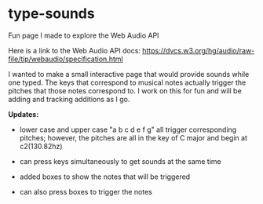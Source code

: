 type-sounds
===========

Fun page I made to explore the Web Audio API

Here is a link to the Web Audio API docs: https://dvcs.w3.org/hg/audio/raw-file/tip/webaudio/specification.html

I wanted to make a small interactive page that would provide sounds while one typed.
The keys that correspond to musical notes actually trigger the pitches that those notes correspond to.
I work on this for fun and will be adding and tracking additions as I go.

__Updates:__
- lower case and upper case "a b c d e f g" all trigger corresponding pitches; however, the pitches are all in the key of C major and begin at c2(130.82hz)

- can press keys simultaneously to get sounds at the same time

- added boxes to show the notes that will be triggered

- can also press boxes to trigger the notes
